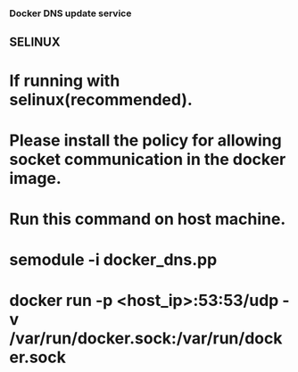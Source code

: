 ### Docker DNS update service ###

## SELINUX
# If running with selinux(recommended). 
# Please install the policy for allowing socket communication in the docker image.

# Run this command on host machine.
# semodule -i docker_dns.pp

# docker run -p <host_ip>:53:53/udp -v /var/run/docker.sock:/var/run/docker.sock 
